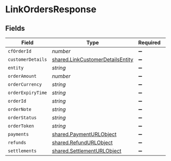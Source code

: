 # LinkOrdersResponse


## Fields

| Field                                                                                | Type                                                                                 | Required                                                                             | Description                                                                          |
| ------------------------------------------------------------------------------------ | ------------------------------------------------------------------------------------ | ------------------------------------------------------------------------------------ | ------------------------------------------------------------------------------------ |
| `cfOrderId`                                                                          | *number*                                                                             | :heavy_minus_sign:                                                                   | N/A                                                                                  |
| `customerDetails`                                                                    | [shared.LinkCustomerDetailsEntity](../../models/shared/linkcustomerdetailsentity.md) | :heavy_minus_sign:                                                                   | N/A                                                                                  |
| `entity`                                                                             | *string*                                                                             | :heavy_minus_sign:                                                                   | N/A                                                                                  |
| `orderAmount`                                                                        | *number*                                                                             | :heavy_minus_sign:                                                                   | N/A                                                                                  |
| `orderCurrency`                                                                      | *string*                                                                             | :heavy_minus_sign:                                                                   | N/A                                                                                  |
| `orderExpiryTime`                                                                    | *string*                                                                             | :heavy_minus_sign:                                                                   | N/A                                                                                  |
| `orderId`                                                                            | *string*                                                                             | :heavy_minus_sign:                                                                   | N/A                                                                                  |
| `orderNote`                                                                          | *string*                                                                             | :heavy_minus_sign:                                                                   | N/A                                                                                  |
| `orderStatus`                                                                        | *string*                                                                             | :heavy_minus_sign:                                                                   | N/A                                                                                  |
| `orderToken`                                                                         | *string*                                                                             | :heavy_minus_sign:                                                                   | N/A                                                                                  |
| `payments`                                                                           | [shared.PaymentURLObject](../../models/shared/paymenturlobject.md)                   | :heavy_minus_sign:                                                                   | N/A                                                                                  |
| `refunds`                                                                            | [shared.RefundURLObject](../../models/shared/refundurlobject.md)                     | :heavy_minus_sign:                                                                   | N/A                                                                                  |
| `settlements`                                                                        | [shared.SettlementURLObject](../../models/shared/settlementurlobject.md)             | :heavy_minus_sign:                                                                   | N/A                                                                                  |